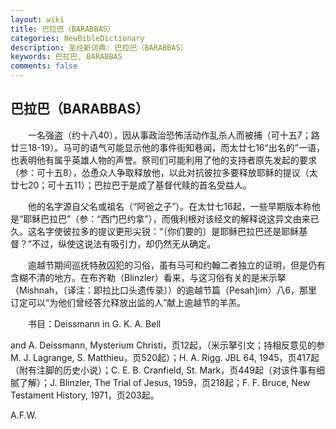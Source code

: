 ```yaml
---
layout: wiki
title: 巴拉巴（BARABBAS）
categories: NewBibleDictionary
description: 圣经新词典: 巴拉巴（BARABBAS）
keywords: 巴拉巴, BARABBAS
comments: false
---
```


## 巴拉巴（BARABBAS）

　　一名强盗（约十八40），因从事政治恐怖活动作乱杀人而被捕（可十五7；路廿三18-19）。马可的语气可能显示他的事件街知巷闻，而太廿七16“出名的”一语，也表明他有属乎英雄人物的声誉。祭司们可能利用了他的支持者原先发起的要求（参：可十五8），怂恿众人争取释放他，以此对抗彼拉多要释放耶稣的提议（太廿七20；可十五11）；巴拉巴于是成了基督代赎的首名受益人。

　　他的名字源自父名或祖名（“阿爸之子”）。在太廿七16起，一些早期版本称他是“耶稣巴拉巴”（参：“西门巴约拿”），而俄利根对该经文的解释说这异文由来已久。这名字使彼拉多的提议更形尖锐：“〔你们要的〕是耶稣巴拉巴还是耶稣基督？”不过，纵使这说法有吸引力，却仍然无从确定。

　　逾越节期间巡抚特赦囚犯的习俗，虽有马可和约翰二者独立的证明，但是仍有含糊不清的地方。在布齐勒（Blinzler）看来，与这习俗有关的是米示拏（Mishnah，〔译注：即拉比口头遗传录〕）的逾越节篇（Pesah]im）八6，那里订定可以“为他们曾经答允释放出监的人”献上逾越节的羊羔。

　　书目：Deissmann in G. K. A. Bell

and A. Deissmann, Mysterium Christi，页12起，（米示拏引文；持相反意见的参 M. J. Lagrange, S. Matthieu，页520起）；H. A. Rigg. JBL 64, 1945，页417起（附有注脚的历史小说）；C. E. B. Cranfield, St. Mark，页449起（对该件事有细腻了解）；J. Blinzler, The Trial of Jesus, 1959，页218起；F. F. Bruce, New Testament History, 1971，页203起。

A.F.W.







